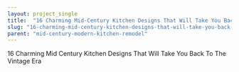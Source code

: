 ```yaml
---
layout: project_single
title:  "16 Charming Mid-Century Kitchen Designs That Will Take You Back To The Vintage Era"
slug: "16-charming-mid-century-kitchen-designs-that-will-take-you-back-to-the-vintage-era"
parent: "mid-century-modern-kitchen-remodel"
---
```

16 Charming Mid Century Kitchen Designs That Will Take You Back To The Vintage Era